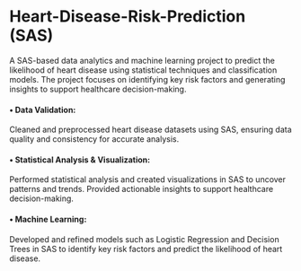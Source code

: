 # Heart-Disease-Risk-Prediction (SAS)
A SAS-based data analytics and machine learning project to predict the likelihood of heart disease using statistical techniques and classification models. The project focuses on identifying key risk factors and generating insights to support healthcare decision-making.

#### • Data Validation: 
  Cleaned and preprocessed heart disease datasets using SAS, ensuring data quality and consistency for accurate analysis.

#### • Statistical Analysis & Visualization:
  Performed statistical analysis and created visualizations in SAS to uncover patterns and trends.
  Provided actionable insights to support healthcare decision-making.

#### • Machine Learning:
  Developed and refined models such as Logistic Regression and Decision Trees in SAS to identify key risk factors and predict the likelihood of heart disease.
